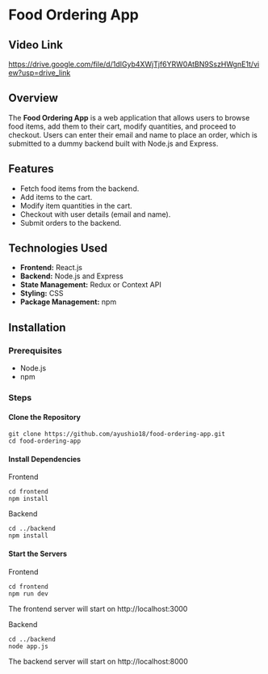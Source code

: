 # Food Ordering App

## Video Link
https://drive.google.com/file/d/1dIGyb4XWjTjf6YRW0AtBN9SszHWgnE1t/view?usp=drive_link
## Overview
The **Food Ordering App** is a web application that allows users to browse food items, add them to their cart, modify quantities, and proceed to checkout. Users can enter their email and name to place an order, which is submitted to a dummy backend built with Node.js and Express.

## Features
- Fetch food items from the backend.
- Add items to the cart.
- Modify item quantities in the cart.
- Checkout with user details (email and name).
- Submit orders to the backend.

## Technologies Used
- **Frontend:** React.js
- **Backend:** Node.js and Express
- **State Management:** Redux or Context API
- **Styling:** CSS
- **Package Management:** npm

## Installation

### Prerequisites
- Node.js
- npm

### Steps

#### Clone the Repository
```
git clone https://github.com/ayushio18/food-ordering-app.git
cd food-ordering-app
```
#### Install Dependencies

Frontend

```
cd frontend
npm install
```
Backend

```
cd ../backend
npm install
```

#### Start the Servers

Frontend

```
cd frontend
npm run dev
```
The frontend server will start on http://localhost:3000

Backend

```
cd ../backend
node app.js
```
The backend server will start on http://localhost:8000

